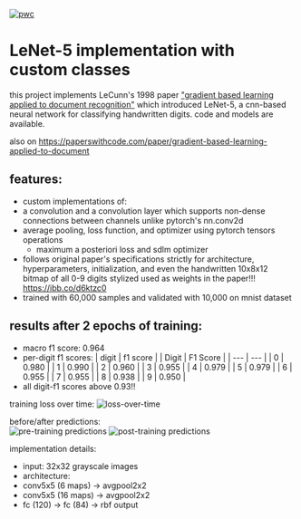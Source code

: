 [![pwc](https://img.shields.io/endpoint.svg?url=https://paperswithcode.com/badge/gradient-based-learning-applied-to-document/handwritten-digit-recognition-on-digits-1)](https://paperswithcode.com/sota/handwritten-digit-recognition-on-digits-1?p=gradient-based-learning-applied-to-document)

# LeNet-5 implementation with custom classes

this project implements LeCunn's 1998 paper ["gradient based learning applied to document recognition"](http://vision.stanford.edu/cs598_spring07/papers/lecun98.pdf) which introduced LeNet-5, a cnn-based neural network for classifying handwritten digits. code and models are available.

also on https://paperswithcode.com/paper/gradient-based-learning-applied-to-document

## features:
- custom implementations of:
 - a convolution and a convolution layer which supports non-dense connections between channels unlike pytorch's nn.conv2d
 - average pooling, loss function, and optimizer using pytorch tensors operations 
   - maximum a posteriori loss and sdlm optimizer
- follows original paper's specifications strictly for architecture, hyperparameters, initialization, and even the handwritten 10x8x12 bitmap of all 0-9 digits stylized used as weights in the paper!!! https://ibb.co/d6ktzc0
- trained with 60,000 samples and validated with 10,000 on mnist dataset

## results after 2 epochs of training:
- macro f1 score: 0.964 
- per-digit f1 scores:
| digit | f1 score |
| Digit | F1 Score |
| --- | --- |
| 0 | 0.980 |
| 1 | 0.990 |
| 2 | 0.960 |
| 3 | 0.955 |
| 4 | 0.979 |
| 5 | 0.979 |
| 6 | 0.955 |
| 7 | 0.955 |
| 8 | 0.938 |
| 9 | 0.950 |
- all digit-f1 scores above 0.93!!

training loss over time:
![loss-over-time](https://github.com/user-attachments/assets/c120031b-8aae-4a7b-987b-22330ea578dc)

before/after predictions:  
![pre-training predictions](https://github.com/user-attachments/assets/88bb8314-6cfc-4ae2-89bb-8a9e44505977)
![post-training predictions](https://github.com/user-attachments/assets/91b42650-4e7f-4e7e-a672-407cdf0683d4)

implementation details:
- input: 32x32 grayscale images
- architecture: 
 - conv5x5 (6 maps) -> avgpool2x2 
 - conv5x5 (16 maps) -> avgpool2x2
 - fc (120) -> fc (84) -> rbf output
